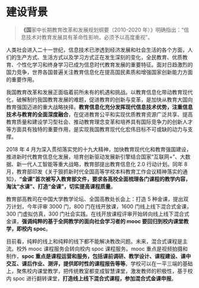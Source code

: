 # 建设背景

> **《国**家中长期教育改革和发展规划纲要（2010-2020 年）》明确指出：“信息技术对教育发展具有革命性影响，必须予以高度重视”。

人类社会进入二十一世纪，信息技术已渗透到经济发展和社会生活的各个方面，人们的生产方式、生活方式以及学习方式正在发生深刻的变化，全民教育、优质教育、个性化学习和终身学习已成为信息时代教育发展的重要特征。面对日趋激烈的国力竞争，世界各国普遍关注教育信息化在提高国民素质和增强国家创新能力方面的重要作用。

我国教育改革和发展正面临着前所未有的机遇和挑战。以教育信息化带动教育现代化，破解制约我国教育发展的难题，促进教育的创新与变革，是加快从教育大国向教育强国迈进的重大战略抉择。**教育信息化充分发挥现代信息技术优势，注重信息技术与教育的全面深度融合**，在促进教育公平和实现优质教育资源广泛共享、提高教育质量和建设学习型社会、推动教育理念变革和培养具有国际竞争力的创新人才等方面具有独特的重要作用，是实现我国教育现代化宏伟目标不可或缺的动力与支撑。

2018 年 4 月为深入贯彻落实党的十九大精神，加快教育现代化和教育强国建设，推进新时代教育信息化发展，培育创新驱动发展新引擎结合国家“互联网+”、大数据、新一代人工智能等重大战略，教育部提出教育信息化 2.0 行动计划。同年 8 月，教育部印发《关于狠抓新时代全国高等学校本科教育工作会议精神落实的通知》，**“金课”首次被写入教育部文件，要求各高校全面梳理各门课程的教学内容，淘汰“水课”、打造“金课”，切实提高课程质量**。

教育部高教司在中国大学教学论坛、全国高教处长会上：打造 5 种金课，提出双万计划，今年评审 3000 门，800 门在线开放课，1600 门线上线下混合式金课，300 门虚拟仿真，300 门社会实践。在线开放课程评审开始转向线上线下混合式金课，**强调纯粹的基于全网教学的面向社会学习者的 mooc 要回归到校内课堂教学，即校内 spoc**。

目前看，纯粹的线上和纯粹的线下都不能解决教改问题。未来，混合式课程是主流。校外 mooc 课程服务会转向校内 spoc 课程服务。mooc 重点是视频拍摄和制作，**spoc 重点是课程运营和服务，包括课前调研、教学设计、课程建设、课中交互、课后作业、测评，提供即时性的课程报告等等**。学校可以在一平三端的基础上，聚焦校内课堂教学，把传统教室都变成智慧课堂，激发教师的积极性，基于校内 spoc 进行翻转课堂，**打造线上线下混合式课程，参加混合式金课申报**。

